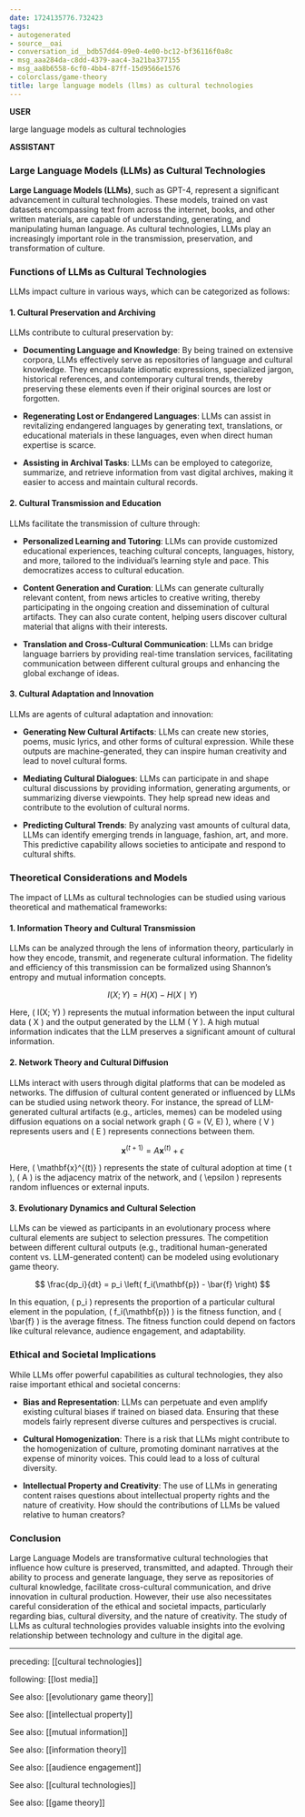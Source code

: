 ```yaml
---
date: 1724135776.732423
tags:
- autogenerated
- source__oai
- conversation_id__bdb57dd4-09e0-4e00-bc12-bf36116f0a8c
- msg_aaa284da-c8dd-4379-aac4-3a21ba377155
- msg_aa8b6558-6cf0-4bb4-87ff-15d9566e1576
- colorclass/game-theory
title: large language models (llms) as cultural technologies
---
```


**USER**

large language models as cultural technologies


**ASSISTANT**

### Large Language Models (LLMs) as Cultural Technologies

**Large Language Models (LLMs)**, such as GPT-4, represent a significant advancement in cultural technologies. These models, trained on vast datasets encompassing text from across the internet, books, and other written materials, are capable of understanding, generating, and manipulating human language. As cultural technologies, LLMs play an increasingly important role in the transmission, preservation, and transformation of culture.

### Functions of LLMs as Cultural Technologies

LLMs impact culture in various ways, which can be categorized as follows:

#### 1. **Cultural Preservation and Archiving**

LLMs contribute to cultural preservation by:

- **Documenting Language and Knowledge**: By being trained on extensive corpora, LLMs effectively serve as repositories of language and cultural knowledge. They encapsulate idiomatic expressions, specialized jargon, historical references, and contemporary cultural trends, thereby preserving these elements even if their original sources are lost or forgotten.

- **Regenerating Lost or Endangered Languages**: LLMs can assist in revitalizing endangered languages by generating text, translations, or educational materials in these languages, even when direct human expertise is scarce.

- **Assisting in Archival Tasks**: LLMs can be employed to categorize, summarize, and retrieve information from vast digital archives, making it easier to access and maintain cultural records.

#### 2. **Cultural Transmission and Education**

LLMs facilitate the transmission of culture through:

- **Personalized Learning and Tutoring**: LLMs can provide customized educational experiences, teaching cultural concepts, languages, history, and more, tailored to the individual’s learning style and pace. This democratizes access to cultural education.

- **Content Generation and Curation**: LLMs can generate culturally relevant content, from news articles to creative writing, thereby participating in the ongoing creation and dissemination of cultural artifacts. They can also curate content, helping users discover cultural material that aligns with their interests.

- **Translation and Cross-Cultural Communication**: LLMs can bridge language barriers by providing real-time translation services, facilitating communication between different cultural groups and enhancing the global exchange of ideas.

#### 3. **Cultural Adaptation and Innovation**

LLMs are agents of cultural adaptation and innovation:

- **Generating New Cultural Artifacts**: LLMs can create new stories, poems, music lyrics, and other forms of cultural expression. While these outputs are machine-generated, they can inspire human creativity and lead to novel cultural forms.

- **Mediating Cultural Dialogues**: LLMs can participate in and shape cultural discussions by providing information, generating arguments, or summarizing diverse viewpoints. They help spread new ideas and contribute to the evolution of cultural norms.

- **Predicting Cultural Trends**: By analyzing vast amounts of cultural data, LLMs can identify emerging trends in language, fashion, art, and more. This predictive capability allows societies to anticipate and respond to cultural shifts.

### Theoretical Considerations and Models

The impact of LLMs as cultural technologies can be studied using various theoretical and mathematical frameworks:

#### 1. **Information Theory and Cultural Transmission**

LLMs can be analyzed through the lens of information theory, particularly in how they encode, transmit, and regenerate cultural information. The fidelity and efficiency of this transmission can be formalized using Shannon’s entropy and mutual information concepts.

$$
I(X; Y) = H(X) - H(X \mid Y)
$$

Here, \( I(X; Y) \) represents the mutual information between the input cultural data \( X \) and the output generated by the LLM \( Y \). A high mutual information indicates that the LLM preserves a significant amount of cultural information.

#### 2. **Network Theory and Cultural Diffusion**

LLMs interact with users through digital platforms that can be modeled as networks. The diffusion of cultural content generated or influenced by LLMs can be studied using network theory. For instance, the spread of LLM-generated cultural artifacts (e.g., articles, memes) can be modeled using diffusion equations on a social network graph \( G = (V, E) \), where \( V \) represents users and \( E \) represents connections between them.

$$
\mathbf{x}^{(t+1)} = A \mathbf{x}^{(t)} + \epsilon
$$

Here, \( \mathbf{x}^{(t)} \) represents the state of cultural adoption at time \( t \), \( A \) is the adjacency matrix of the network, and \( \epsilon \) represents random influences or external inputs.

#### 3. **Evolutionary Dynamics and Cultural Selection**

LLMs can be viewed as participants in an evolutionary process where cultural elements are subject to selection pressures. The competition between different cultural outputs (e.g., traditional human-generated content vs. LLM-generated content) can be modeled using evolutionary game theory.

$$
\frac{dp_i}{dt} = p_i \left( f_i(\mathbf{p}) - \bar{f} \right)
$$

In this equation, \( p_i \) represents the proportion of a particular cultural element in the population, \( f_i(\mathbf{p}) \) is the fitness function, and \( \bar{f} \) is the average fitness. The fitness function could depend on factors like cultural relevance, audience engagement, and adaptability.

### Ethical and Societal Implications

While LLMs offer powerful capabilities as cultural technologies, they also raise important ethical and societal concerns:

- **Bias and Representation**: LLMs can perpetuate and even amplify existing cultural biases if trained on biased data. Ensuring that these models fairly represent diverse cultures and perspectives is crucial.

- **Cultural Homogenization**: There is a risk that LLMs might contribute to the homogenization of culture, promoting dominant narratives at the expense of minority voices. This could lead to a loss of cultural diversity.

- **Intellectual Property and Creativity**: The use of LLMs in generating content raises questions about intellectual property rights and the nature of creativity. How should the contributions of LLMs be valued relative to human creators?

### Conclusion

Large Language Models are transformative cultural technologies that influence how culture is preserved, transmitted, and adapted. Through their ability to process and generate language, they serve as repositories of cultural knowledge, facilitate cross-cultural communication, and drive innovation in cultural production. However, their use also necessitates careful consideration of the ethical and societal impacts, particularly regarding bias, cultural diversity, and the nature of creativity. The study of LLMs as cultural technologies provides valuable insights into the evolving relationship between technology and culture in the digital age.


---

preceding: [[cultural technologies]]  


following: [[lost media]]

See also: [[evolutionary game theory]]


See also: [[intellectual property]]


See also: [[mutual information]]


See also: [[information theory]]


See also: [[audience engagement]]


See also: [[cultural technologies]]


See also: [[game theory]]